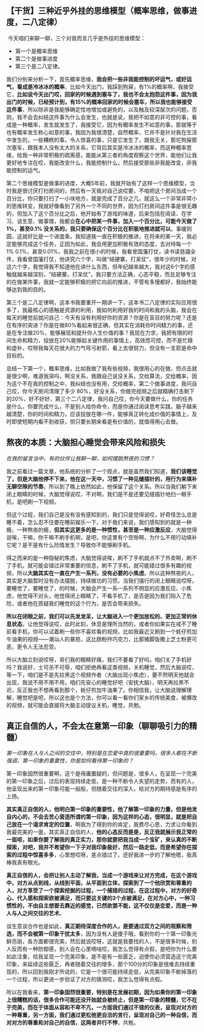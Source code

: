 ## 【干货】三种近乎外挂的思维模型（概率思维，做事进度，二八定律）

​	今天咱们来聊一聊，三个对我而言几乎是外挂的思维模型：

- 第一个是概率思维
- 第二个是做事进度
- 第三个是二八定律。

​	我们分别来分析一下，首先概率思维，**我会把一些非我能控制的坏运气，或好运气，看成是冷冰冰的概率**，比如今天出门，我踩到狗屎，有1%的概率啊，我接受它，**比如说今天出门哎，回家的时候遇到塞车了，我也不会太抱怨这件事，因为我出门的时候，已经预计到，有15%的概率回家的时候会塞车，所以我也能够接受这件事**，所以除非是我能够确定性地增加或避免的，以及触及较深层次的问题，否则，我不会去纠结这件事为什么会发生，也就是说，我把不如意的非可控的事，看成是一种概率，发生就发生了，我接受它，因为有概率发生不如意的事，那就等于也有概率发生称心如意的事，我因为我很清楚，自然概率，它并不是针对我在生活中发生的，一些糟糕的事，令人惊喜的事，只是它发生了，跟我无关，那坨狗屎那次塞车，跟我本人没有太大的关系，它背后其实是冷冰冰的概率，而这种概率思维，给我一种非常积极的疏离感，能能从第三者的角度观察这个世界，能他们让我更好地专注在哎，我能改变什么，我能控制什么，然后接受那些非我能改变，非我能控制的运气。

​	第二个思维模型是做事的进度，大概5年前，我就开始有了这样一个思维模型，当时我是很讨厌打扫房间的，然后有一天我对自己说哎要，不咱把这个房间当成一个百分比，你只要打扫了一小块地方，就是完成了百分之几，就这么一个非常非常小的思维转变，我就好像看到了另外一个不同的世界，因为打扫房间这件事是很无趣的，但加入了这个百分比之后，他开始有了游戏的味道，后来包括在阅读、在学习、谈生意、做事情，我都会**在心中把某一件事，加入一个百分比，可能今天做了1%，甚至0.1% 没关系的，我只要确保这个百分比在积极地推进就可以**。事缓则圆，这就好比是一个进度条，我知道我一直在积极的推进，在将来的某一天，我必定能够完成这个任务，正因为如此，我会用更加积极有效的态度，去对待每一个1% 0.1%，甚至0.01%，我我之前在很小的时候，我看曾国藩打仗，读书读慈禧全传，我看曾国藩打仗，他讲究六个字，叫做“结硬寨，打呆仗”，很年少的时候，对这六个字，我觉得我不知道他在讲什么东西，但年纪越来越大，我对这6个字的感触就越来越深刻，“结硬寨，打呆仗”，我只要方法正确，心态平稳，而且足够专注的在做某件事，我就一定能够积极的把它向前的推进，不管有多慢都好，我始终能够达到我的目的。

​	第三个是二八定律啊，这本书我要重开一期讲一下，这本书二八定律的实际应用很多了，我最核心的感触是资源的利用，我如何利用好我的时间和我的头脑，我会在每天的睡觉前就问自己：今天有没有利用好你的资源？你是在盲目的努力呢？还是在有序的突进？你是在做80%看起来很正确，但其实在消耗你时间精力的事，还是在专注做20%，能够展现和提升你人生价值的事？我现在力求，我把有限的时间生命和精力，投放在20%能够起关键作用的事情上，高效而可控，而不是忙碌和虚补，哎呀我每天花很大的力气弯弓射箭，看上去很努力，但没有一支箭是命中目标的。

​	总结一下第一个，概率思维，比如我做了我有些视频，我很用心的在做，但点击就是很少啊，难道我哭吗，啊没关系，我跟自己说没关系，交给算法，交给概率，因为这个不在我的控制之中，我纠结也没有用，交给概率，第二个做事进度，我问自己哎，你今天房间清理了多少 80%，好没关系，你做完视频之后就精确打击剩下的20%，好不好好，第三个二八定律，我问自己哎，你今天要做什么，你的任务是什么，你要完成什么，不是别人给你命令，而是你通过阅读思考实践，脑子越来越清楚，你的时间和精力，应该投放在哪一件，能够真正转化成价值的事情上，及时即使短期内看不到收获，但只要长期来看是有价值的，就值得用心去做。

## 熬夜的本质：大脑担心睡觉会带来风险和损失

​	*在我的留言当中，有的伙伴让我聊一聊，如何摆脱熬夜的习惯？*

​	我之前看过一篇文章，他系统的分析了一个观点，就是虽然我们知道，**我们该睡觉了，但是大脑他停不下来，他在这一天中，习惯了一种见缝插针的，用行为来填补无聊空隙的节奏**。所以到了晚上依然如此，他保留了这个关系。所以当我们躺下来闭上眼睛的时候，大脑觉得说哎，不对啊，我们是不是还要见缝插针地扫一眼手机，是吧刷一下视频。

​	但这个过程，我们自己是没有没有感知到的，我们只是觉得说哎，好奇怪怎么总是睡不着，怎么忍不住要在睡前娱乐一下，对于我们来说，我们感知到的就是一种瘾，一种熬夜的瘾，**但其实这更多的是一种惯性，甚至是一种应激反应**，大脑觉得说唉，干嘛，你干嘛不刷手机啊，是吧，你这里有个空隙啊，为什么不用行动填补它呢？是不是有什么险情发生？导致你不能够刷手机。

​	得之而来的是一种隐秘的焦虑，大脑觉得说唉，刷不了手机就点不了外卖啊，刷不了手机，就可能会错过非常重要的信息，刷不了手机，就可能错过很多有趣的视频，所以**大脑其实在一直在产生一系列，没有必要的小焦虑**。所以这种熬夜的人，其实是大脑暂时没有办法摆脱，持续做功的习惯，当我们强行的闭上眼睛说哎呀，要睡觉了，要睡觉了，的时候，大脑会产生一系一系列不明显的应激反应、小焦虑，他觉得不对头，他觉得闭上眼睛了，不看手机了，是否是因为我们陷入了危险，或者他在质疑我们睡觉的这个行为，是否会带来损失。

​	**所以在闭眼之前，我们可以先发发呆，让大脑进入一个更加放松的、更加正常的休息状态**，让他觉得说哎，此时此刻，休息是理所当然的，或者你如果实在戒不了睡前看手机，你可以试着刷一些你不喜欢看的视频，比如我最近又刷到一个蚝仔煎加牛油果的视频——潮汕人的暴怒，这比肠粉拌巧克力，比那猪脚饭撒上芝士粉更可恶，更令人无法忍受。

​	所以大脑立刻说哎呀，哥们我的眼睛好痛，我们不要看了好吗，咱们关了手机好吗？我说好，士可杀不可辱，咱们拒绝再看这类视频，关机睡觉，然后大脑说哎，等一下，咱们是不是先拉黑这个视频作者（大脑出现小焦虑），要不然明天他就会出现，我说不用不用不用，咱们先安心的睡觉好吧（安抚大脑），明天再拉黑不迟，反正我也不想再看到那个，蚝仔煎加牛油果了。你相信我，让大脑说理解理解，睡觉吧是吧，所以这也是个方法，你可以看一看你们家乡的传统美食，被爆改的视频，就可能会直接将大脑主动提议关机，睡觉，共勉。

## 真正自信的人，不会太在意第一印象（聊聊吸引力的精髓）

​	*第一印象在人与人之间的交往中，特别是在恋爱中真的很重要吗，很多人都在不断强调，第一印象的重要性，你是如何看待第一印象的？*

​	第一印象固然很重要啊，这个是毋庸置疑的，但问题是，很多人，在呈现一个完美的第一印象之后，过后的表现持续走低，是一种不断令人失望的走势，而有的人，他呈现出来的第一印象可能一般般，但随着交往的深入，给对方的期待感是有序的上扬。

​	**其实真正自信的人，他明白第一印象的重要性，他了解第一印象的力量，但是他发自内心的，不会去苦心营造所谓的第一印象，因为这样的心态，很明显，就是把自己放在一个渴求肯定的位置**，啊我为了得到你的肯定，我费尽心思，力求让你看到我最完美的一面，其实真正自信的人，**他的心态反而是是，反正我就展示我正常的一面呗，如果你要了解我的真正实力，那你就要把我当成一个宝矿，来认真的不断探索，对吧，我并不希望你一下子对我印象极好，然后一路走低，而是希望你在探索的过程中惊喜多多**，心里想哎呀，差点错过了，还好我进一步的了解他嗯，我真棒我真有眼光。

​	**真正自信的人，会把让别人主动了解我，当成一个游戏来让对方完成，在这个游戏中，对方从点到线，从线到平面，从平面到立体，探索到了一个他欣赏和尊重的人，对方享受了一个探索挖掘的过程，一个捕猎的过程，在这过程中，对方的好奇心、代入感和探索欲被满足，而只要这关键的3个点被满足，在对方心中，一种习惯性的，不由自主想要去靠近的感觉，已然欲罢不能，这不仅仅是恋爱，而是一种人与人之间交往的艺术**。

​	谈生意谈合作也是如此，**真正期待深度合作的人，是要通过双方之间的观察和筛选，而不会被第一印象干扰太多**，因为没有人是傻子哦，看到你的一个第一印象光鲜亮丽，各方面都很完美，然后就说哎呀，这就是我要找的人，不是很多时候，别人反而有一种防御感，别人会在心里嘀咕哎，我怎么觉得有点假，是吧你为什么要如此注重，给我呈现一个完美印象，是不是有一些匮乏，迫使你必须营造这个完美印象，来延续这些匮乏，再者随着交往的增多，那个100分的印象是很难去持续重现的，所以回到我刚才所说的，它是一个很可能持续走低，从完美印象不断掉落的一个过程，所以更进一步验证了对方的猜测哎，我怎么觉得有点假。

​	所以在我看来，**第一印象固然很重要，特别是在发展初期，因为如果你的第一印象上很糟糕的话，很多合作可能还没开始就会被终止，但是第一印象的精髓，它不在于完美，而在于体面从容和不卑不亢，一方面我们通过不错的仪表，呈现对对方的一种尊重，另一方面，我们通过更松弛更自洽的言行，呈现对自己的一种自信，而对对方的尊重和对自己的自信，这两者并行不悖**，共勉。